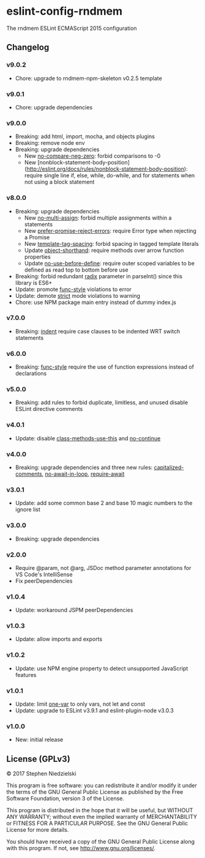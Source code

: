 # eslint-config-rndmem
The rndmem ESLint ECMAScript 2015 configuration

## Changelog

### v9.0.2
- Chore: upgrade to rndmem-npm-skeleton v0.2.5 template

### v9.0.1
- Chore: upgrade dependencies

### v9.0.0
- Breaking: add html, import, mocha, and objects plugins
- Breaking: remove node env
- Breaking: upgrade dependencies
  - New [no-compare-neg-zero](http://eslint.org/docs/rules/no-compare-neg-zero):
    forbid comparisons to -0
  - New [nonblock-statement-body-position]
    (http://eslint.org/docs/rules/nonblock-statement-body-position): require
    single line if, else, while, do-while, and for statements when not using a
    block statement

### v8.0.0
- Breaking: upgrade dependencies
  - New [no-multi-assign](http://eslint.org/docs/rules/no-multi-assign): forbid
    multiple assignments within a statements
  - New [prefer-promise-reject-errors](http://eslint.org/docs/rules/prefer-promise-reject-errors):
    require Error type when rejecting a Promise
  - New [template-tag-spacing](http://eslint.org/docs/rules/template-tag-spacing):
    forbid spacing in tagged template literals
  - Update [object-shorthand](http://eslint.org/docs/rules/object-shorthand):
    require methods over arrow function properties
  - Update [no-use-before-define](http://eslint.org/docs/rules/no-use-before-define):
    require outer scoped variables to be defined as read top to bottom before use
- Breaking: forbid redundant [radix](http://eslint.org/docs/rules/radix)
  parameter in parseInt() since this library is ES6+
- Update: promote [func-style](http://eslint.org/docs/rules/func-style)
  violations to error
- Update: demote [strict](http://eslint.org/docs/rules/strict) mode violations
  to warning
- Chore: use NPM package main entry instead of dummy index.js

### v7.0.0
- Breaking: [indent](http://eslint.org/docs/rules/indent)
  require case clauses to be indented WRT switch statements

### v6.0.0
- Breaking: [func-style](http://eslint.org/docs/rules/func-style)
  require the use of function expressions instead of declarations

### v5.0.0
- Breaking: add rules to forbid duplicate, limitless, and unused disable ESLint
  directive comments

### v4.0.1
- Update: disable
  [class-methods-use-this](http://eslint.org/docs/rules/class-methods-use-this)
  and [no-continue](http://eslint.org/docs/rules/no-continue)

### v4.0.0
- Breaking: upgrade dependencies and three new rules:
  [capitalized-comments](http://eslint.org/docs/rules/capitalized-comments),
  [no-await-in-loop](http://eslint.org/docs/rules/no-await-in-loop),
  [require-await](http://eslint.org/docs/rules/require-await)

### v3.0.1
- Update: add some common base 2 and base 10 magic numbers to the ignore list

### v3.0.0
- Breaking: upgrade dependencies

### v2.0.0
- Require @param, not @arg, JSDoc method parameter annotations for VS Code's
  IntelliSense
- Fix peerDependencies

### v1.0.4
- Update: workaround JSPM peerDependencies

### v1.0.3
- Update: allow imports and exports

### v1.0.2
- Update: use NPM engine property to detect unsupported JavaScript features

### v1.0.1
- Update: limit [one-var](http://eslint.org/docs/rules/one-var) to only vars,
  not let and const
- Update: upgrade to ESLint v3.9.1 and eslint-plugin-node v3.0.3

### v1.0.0
- New: initial release

## License (GPLv3)
© 2017 Stephen Niedzielski

This program is free software: you can redistribute it and/or modify it
under the terms of the GNU General Public License as published by the
Free Software Foundation, version 3 of the License.

This program is distributed in the hope that it will be useful, but
WITHOUT ANY WARRANTY; without even the implied warranty of
MERCHANTABILITY or FITNESS FOR A PARTICULAR PURPOSE. See the GNU General
Public License for more details.

You should have received a copy of the GNU General Public License along
with this program.  If not, see <http://www.gnu.org/licenses/>.